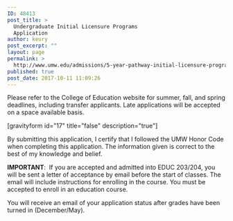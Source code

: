 ```yaml
---
ID: 48413
post_title: >
  Undergraduate Initial Licensure Programs
  Application
author: keury
post_excerpt: ""
layout: page
permalink: >
  http://www.umw.edu/admissions/5-year-pathway-initial-licensure-programs-application/
published: true
post_date: 2017-10-11 11:09:26
---
```

Please refer to the College of Education website for summer, fall, and spring deadlines, including transfer applicants. Late applications will be accepted on a space available basis.

[gravityform id="17" title="false" description="true"]

By submitting this application, I certify that I followed the UMW Honor Code when completing this application. The information given is correct to the best of my knowledge and belief.

<strong>IMPORTANT</strong>:  If you are accepted and admitted into EDUC 203/204, you will be sent a letter of acceptance by email before the start of classes. The email will include instructions for enrolling in the course. You must be accepted to enroll in an education course.

You will receive an email of your application status after grades have been turned in (December/May).

&nbsp;